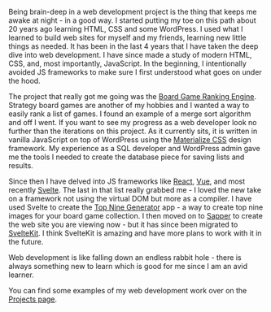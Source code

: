 Being brain-deep in a web development project is the thing that keeps me awake at night - in a good way. I started putting my toe on this path about 20 years ago learning HTML, CSS and some WordPress. I used what I learned to build web sites for myself and my friends, learning new little things as needed. It has been in the last 4 years that I have taken the deep dive into web development. I have since made a study of modern HTML, CSS, and, most importantly, JavaScript. In the beginning, I intentionally avoided JS frameworks to make sure I first understood what goes on under the hood.

The project that really got me going was the [Board Game Ranking Engine](https://rankingeninge.pubmeeple.com). Strategy board games are another of my hobbies and I wanted a way to easily rank a list of games. I found an example of a merge sort algorithm and off I went. If you want to see my progress as a web developer look no further than the iterations on this project. As it currently sits, it is written in vanilla JavaScript on top of WordPress using the [Materialize CSS](https://materializecss.com/) design framework. My experience as a SQL developer and WordPress admin gave me the tools I needed to create the database piece for saving lists and results.

Since then I have delved into JS frameworks like [React](https://reactjs.org/), [Vue](https://vuejs.org/), and most recently [Svelte](https://svelte.dev/). The last in that list really grabbed me - I loved the new take on a framework not using the virtual DOM but more as a compiler. I have used Svelte to create the [Top Nine Generator](https://topnine.pubmeeple.com) app - a way to create top nine images for your board game collection. I then moved on to [Sapper](https://sapper.svelte.dev/) to create the web site you are viewing now - but it has since been migrated to [SvelteKit](https://kit.svelte.dev). I think SvelteKit is amazing and have more plans to work with it in the future.

Web development is like falling down an endless rabbit hole - there is always something new to learn which is good for me since I am an avid learner.

You can find some examples of my web development work over on the [Projects page](/projects/).

   